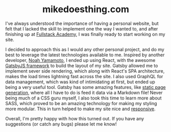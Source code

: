 <h1 align="center">
  mikedoesthing.com
</h1>

I've always understood the importance of having a personal website, but felt that I lacked the skill to implement one the way I wanted to, and after finishing up at <a href="https://github.com/FullstackAcademy">Fullstack Academy</a>, I was finally ready to start working on my site.

I decided to approach this as I would any other personal project, and do my best to leverage the latest technologies available to me. Inspired by another developer, <a href="https://github.com/Egrodo/noahyamamoto.com">Noah Yamamoto</a>, I ended up using React, with the awesome <a href="https://gatsbyjs.org">GatsbyJS framework</a> to build the layout of my site. Gatsby allowed me to implement sever side rendering, which along with React's SPA architecture, makes the load times lightning fast across the site. I also used GraphQL for data management, which was kind of intimidating at first, but ended up being a very useful tool. Gatsby has some amazing features, like <a href="https://www.gatsbyjs.org/docs/glossary/static-site-generator/">static page generation</a>, where all I have to do is feed it data via a Markdown file! Never being much of a CSS guru myself, I also took this time to learn more about SASS, which proved to be an amazing technology for making my styling more modular. This in turn helped to make my site nice and <a href="https://github.com/MikeMcmanus95/Mikedoesthing.com/blob/master/src/scss/_mobile.scss">responsive</a>.

Overall, I'm pretty happy with how this turned out. If you have any suggestions (or catch any bugs) please let me know!
